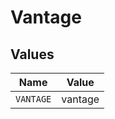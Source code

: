 # Vantage


## Values

| Name      | Value     |
| --------- | --------- |
| `VANTAGE` | vantage   |